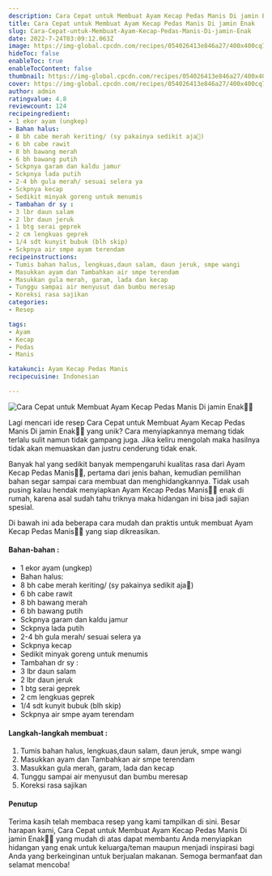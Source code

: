 ```yaml
---
description: Cara Cepat untuk Membuat Ayam Kecap Pedas Manis Di jamin Enak"
title: Cara Cepat untuk Membuat Ayam Kecap Pedas Manis Di jamin Enak
slug: Cara-Cepat-untuk-Membuat-Ayam-Kecap-Pedas-Manis-Di-jamin-Enak
date: 2022-7-24T03:09:12.063Z
image: https://img-global.cpcdn.com/recipes/054026413e846a27/400x400cq70/photo.jpg
hideToc: false
enableToc: true
enableTocContent: false
thumbnail: https://img-global.cpcdn.com/recipes/054026413e846a27/400x400cq70/photo.jpg
cover: https://img-global.cpcdn.com/recipes/054026413e846a27/400x400cq70/photo.jpg
author: admin
ratingvalue: 4.8
reviewcount: 124
recipeingredient:
- 1 ekor ayam (ungkep)
- Bahan halus:
- 8 bh cabe merah keriting/ (sy pakainya sedikit aja🤭)
- 6 bh cabe rawit
- 8 bh bawang merah
- 6 bh bawang putih
- Sckpnya garam dan kaldu jamur
- Sckpnya lada putih
- 2-4 bh gula merah/ sesuai selera ya
- Sckpnya kecap
- Sedikit minyak goreng untuk menumis
- Tambahan dr sy :
- 3 lbr daun salam
- 2 lbr daun jeruk
- 1 btg serai geprek
- 2 cm lengkuas geprek
- 1/4 sdt kunyit bubuk (blh skip)
- Sckpnya air smpe ayam terendam
recipeinstructions:
- Tumis bahan halus, lengkuas,daun salam, daun jeruk, smpe wangi
- Masukkan ayam dan Tambahkan air smpe terendam
- Masukkan gula merah, garam, lada dan kecap
- Tunggu sampai air menyusut dan bumbu meresap
- Koreksi rasa sajikan
categories:
- Resep

tags:
- Ayam
- Kecap
- Pedas
- Manis

katakunci: Ayam Kecap Pedas Manis
recipecuisine: Indonesian

---
```


![Cara Cepat untuk Membuat Ayam Kecap Pedas Manis Di jamin Enak👩‍🍳](https://img-global.cpcdn.com/recipes/054026413e846a27/400x400cq70/photo.jpg)

Lagi mencari ide resep Cara Cepat untuk Membuat Ayam Kecap Pedas Manis Di jamin Enak👩‍🍳 yang unik? Cara menyiapkannya memang tidak terlalu sulit namun tidak gampang juga. Jika keliru mengolah maka hasilnya tidak akan memuaskan dan justru cenderung tidak enak.

Banyak hal yang sedikit banyak mempengaruhi kualitas rasa dari Ayam Kecap Pedas Manis👩‍🍳, pertama dari jenis bahan, kemudian pemilihan bahan segar sampai cara membuat dan menghidangkannya. Tidak usah pusing kalau hendak menyiapkan Ayam Kecap Pedas Manis👩‍🍳 enak di rumah, karena asal sudah tahu triknya maka hidangan ini bisa jadi sajian spesial.

Di bawah ini ada beberapa cara mudah dan praktis untuk membuat Ayam Kecap Pedas Manis👩‍🍳 yang siap dikreasikan.

<!--inarticleads1-->

#### Bahan-bahan :

- 1 ekor ayam (ungkep)
- Bahan halus:
- 8 bh cabe merah keriting/ (sy pakainya sedikit aja🤭)
- 6 bh cabe rawit
- 8 bh bawang merah
- 6 bh bawang putih
- Sckpnya garam dan kaldu jamur
- Sckpnya lada putih
- 2-4 bh gula merah/ sesuai selera ya
- Sckpnya kecap
- Sedikit minyak goreng untuk menumis
- Tambahan dr sy :
- 3 lbr daun salam
- 2 lbr daun jeruk
- 1 btg serai geprek
- 2 cm lengkuas geprek
- 1/4 sdt kunyit bubuk (blh skip)
- Sckpnya air smpe ayam terendam

<!--inarticleads2-->

#### Langkah-langkah membuat :

1. Tumis bahan halus, lengkuas,daun salam, daun jeruk, smpe wangi
1. Masukkan ayam dan Tambahkan air smpe terendam
1. Masukkan gula merah, garam, lada dan kecap
1. Tunggu sampai air menyusut dan bumbu meresap
1. Koreksi rasa sajikan

#### Penutup

Terima kasih telah membaca resep yang kami tampilkan di sini. Besar harapan kami, Cara Cepat untuk Membuat Ayam Kecap Pedas Manis Di jamin Enak👩‍🍳 yang mudah di atas dapat membantu Anda menyiapkan hidangan yang enak untuk keluarga/teman maupun menjadi inspirasi bagi Anda yang berkeinginan untuk berjualan makanan. Semoga bermanfaat dan selamat mencoba!